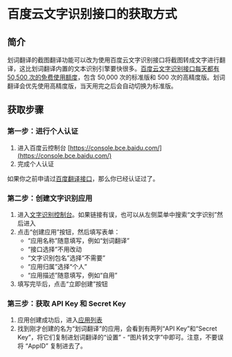 # 百度云文字识别接口的获取方式

## 简介

划词翻译的截图翻译功能可以改为使用百度云文字识别接口将截图转成文字进行翻译，这比划词翻译内置的文本识别引擎要快很多。[百度云文字识别接口每天都有 50,500 次的免费使用额度](https://cloud.baidu.com/doc/OCR/s/fk3h7xu7h)，包含 50,000 次的标准版和 500 次的高精度版。划词翻译会优先使用高精度版，当天用完之后会自动切换为标准版。

## 获取步骤

### 第一步：进行个人认证

1. 进入百度云控制台 [https://console.bce.baidu.com/](https://console.bce.baidu.com/)
2. 完成个人认证

如果你之前申请过[百度翻译接口](baidu-api.md)，那么你已经认证过了。

### 第二步：创建文字识别应用

1. 进入[文字识别控制台](https://console.bce.baidu.com/ai/#/ai/ocr/overview/index)。如果链接有误，也可以从左侧菜单中搜索“文字识别”然后进入
2. 点击“创建应用”按钮，然后填写表单：
    - “应用名称”随意填写，例如“划词翻译”
    -  “接口选择”不用改动
    - “文字识别包名”选择“不需要”
    - “应用归属”选择“个人”
    - “应用描述”随意填写，例如“自用”
3. 填写完毕后，点击“立即创建”按钮

### 第三步：获取 API Key 和 Secret Key

1. 应用创建成功后，进入[应用列表](https://console.bce.baidu.com/ai/#/ai/ocr/app/list)
2. 找到刚才创建的名为“划词翻译”的应用，会看到有两列“API Key”和“Secret Key”，将它们复制进划词翻译的“设置” - “图片转文字”中即可。注意，不要误将 “AppID” 复制进去了。
